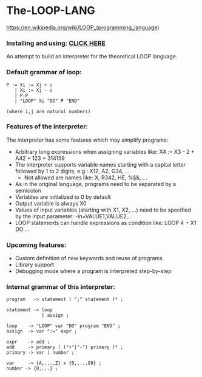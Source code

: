 # The-LOOP-LANG
https://en.wikipedia.org/wiki/LOOP_(programming_language)

### Installing and using: [CLICK HERE](INSTALL.md)

An attempt to build an interpreter for the theoretical LOOP language.


### Default grammar of loop:
```
P := Xi := Xj + c
   | Xi := Xj - c
   | P;P
   | "LOOP" Xi "DO" P "END"

(where i,j are natural numbers)
```

### Features of the interpreter:
The interpreter has some features which may simplify programs:
 - Arbitrary long expressions when assigning variables like: X4 := X3 - 2 + A42 + 123 + 314159
 - The interpreter supports variable names starting with a capital letter followed by 1 to 2 digits, e.g.: X12, A2, G34, ...
   - Not allowed are names like: X, R342, HE, %§&,  ...
 - As in the original language, programs need to be separated by a semicolon
 - Variables are initialized to 0 by default
 - Output variable is always X0
 - Values of input variables (starting with X1, X2, ...) need to be specified by the input parameter: -in=VALUE1,VALUE2,...
 - LOOP statements can handle expressions as condition like: LOOP 4 + X1 DO ...

 ### Upcoming features:
 - Custom definition of new keywords and reuse of programs
 - Library support
 - Debugging mode where a program is interpreted step-by-step

### Internal grammar of this interpreter:
```
program   -> statement ( ";" statement )* ;

statement -> loop
             | assign ;

loop    -> "LOOP" var "DO" program "END" ;
assign  -> var ":=" expr ;

expr    -> add ;
add     -> primary ( ("+"|"-") primary )* ;
primary -> var | number ;

var     -> {A,...,Z} x {0,...,99} ;
number -> {0,...} ;

